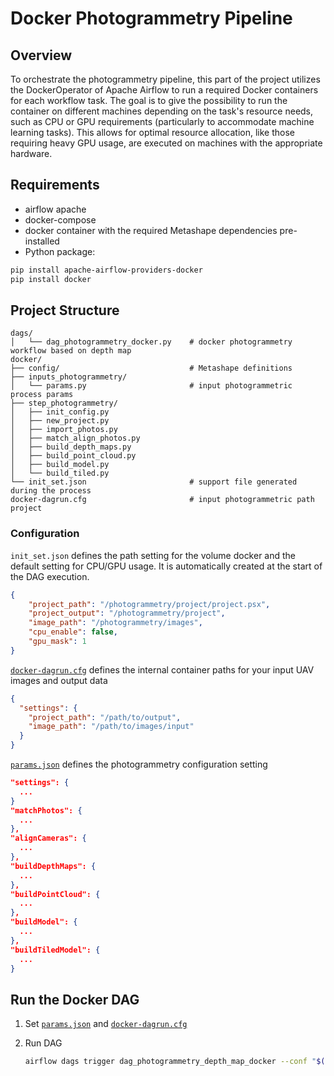 # Docker Photogrammetry Pipeline

## Overview
To orchestrate the photogrammetry pipeline, this part of the project utilizes the DockerOperator of Apache Airflow to run a required Docker containers for each workflow task. The goal is to give the possibility to run the container on different machines depending on the task's resource needs, such as CPU or GPU requirements (particularly to accommodate machine learning tasks). This allows for optimal resource allocation, like those requiring heavy GPU usage, are executed on machines with the appropriate hardware.

## Requirements
- airflow apache
- docker-compose
- docker container with the required Metashape dependencies pre-installed
- Python package:
```bash
pip install apache-airflow-providers-docker
pip install docker
```

## Project Structure
```
dags/
│   └── dag_photogrammetry_docker.py    # docker photogrammetry workflow based on depth map
docker/
├── config/                             # Metashape definitions
├── inputs_photogrammetry/
│   └── params.py                       # input photogrammetric process params
├── step_photogrammetry/
│   ├── init_config.py
│   ├── new_project.py
│   ├── import_photos.py
│   ├── match_align_photos.py
│   ├── build_depth_maps.py
│   ├── build_point_cloud.py
│   ├── build_model.py
│   └── build_tiled.py 
└── init_set.json                       # support file generated during the process
docker-dagrun.cfg                       # input photogrammetric path project
```

### Configuration
`init_set.json` defines the path setting for the volume docker and the default setting for CPU/GPU usage. It is automatically created at the start of the DAG execution.
```json
{
    "project_path": "/photogrammetry/project/project.psx",
    "project_output": "/photogrammetry/project",
    "image_path": "/photogrammetry/images",
    "cpu_enable": false,
    "gpu_mask": 1
}
```
[`docker-dagrun.cfg`](../docker-dagrun.cfg) defines the internal container paths for your input UAV images and output data
```json
{
  "settings": {
    "project_path": "/path/to/output",
    "image_path": "/path/to/images/input"
  }
}
```
[`params.json`](inputs_photogrammetry/params.json) defines the photogrammetry configuration setting
```json
"settings": {
  ...
}
"matchPhotos": {
  ...
},
"alignCameras": {
  ...
},
"buildDepthMaps": {
  ...
},
"buildPointCloud": {
  ...
},
"buildModel": {
  ...
},
"buildTiledModel": {
  ...
}
```

## Run the Docker DAG
1. Set [`params.json`](inputs_photogrammetry/params.json) and [`docker-dagrun.cfg`](../docker-dagrun.cfg)

2. Run DAG 
    ```bash
    airflow dags trigger dag_photogrammetry_depth_map_docker --conf "$(cat docker-dagrun.cfg)"
    ```